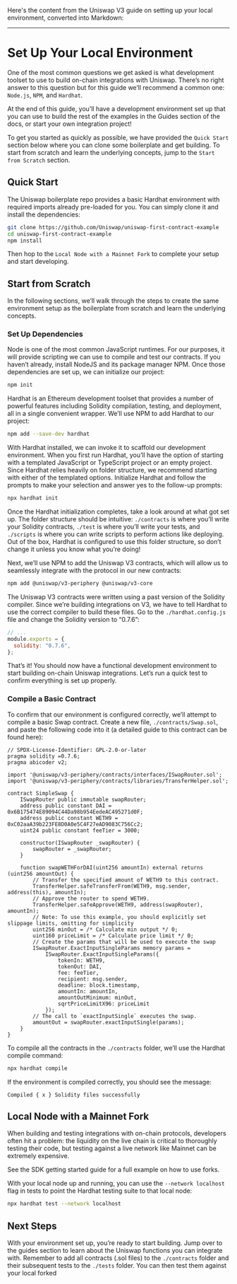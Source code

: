 Here's the content from the Uniswap V3 guide on setting up your local environment, converted into Markdown:

---

# Set Up Your Local Environment

One of the most common questions we get asked is what development toolset to use to build on-chain integrations with Uniswap. There’s no right answer to this question but for this guide we’ll recommend a common one: `Node.js`, `NPM`, and `Hardhat`.

At the end of this guide, you’ll have a development environment set up that you can use to build the rest of the examples in the Guides section of the docs, or start your own integration project!

To get you started as quickly as possible, we have provided the `Quick Start` section below where you can clone some boilerplate and get building. To start from scratch and learn the underlying concepts, jump to the `Start from Scratch` section.

## Quick Start

The Uniswap boilerplate repo provides a basic Hardhat environment with required imports already pre-loaded for you. You can simply clone it and install the dependencies:

```bash
git clone https://github.com/Uniswap/uniswap-first-contract-example
cd uniswap-first-contract-example
npm install
```

Then hop to the `Local Node with a Mainnet Fork` to complete your setup and start developing.

## Start from Scratch

In the following sections, we’ll walk through the steps to create the same environment setup as the boilerplate from scratch and learn the underlying concepts.

### Set Up Dependencies

Node is one of the most common JavaScript runtimes. For our purposes, it will provide scripting we can use to compile and test our contracts. If you haven’t already, install NodeJS and its package manager NPM. Once those dependencies are set up, we can initialize our project:

```bash
npm init
```

Hardhat is an Ethereum development toolset that provides a number of powerful features including Solidity compilation, testing, and deployment, all in a single convenient wrapper. We’ll use NPM to add Hardhat to our project:

```bash
npm add --save-dev hardhat
```

With Hardhat installed, we can invoke it to scaffold our development environment. When you first run Hardhat, you’ll have the option of starting with a templated JavaScript or TypeScript project or an empty project. Since Hardhat relies heavily on folder structure, we recommend starting with either of the templated options. Initialize Hardhat and follow the prompts to make your selection and answer yes to the follow-up prompts:

```bash
npx hardhat init
```

Once the Hardhat initialization completes, take a look around at what got set up. The folder structure should be intuitive: `./contracts` is where you’ll write your Solidity contracts, `./test` is where you’ll write your tests, and `./scripts` is where you can write scripts to perform actions like deploying. Out of the box, Hardhat is configured to use this folder structure, so don’t change it unless you know what you’re doing!

Next, we’ll use NPM to add the Uniswap V3 contracts, which will allow us to seamlessly integrate with the protocol in our new contracts:

```bash
npm add @uniswap/v3-periphery @uniswap/v3-core
```

The Uniswap V3 contracts were written using a past version of the Solidity compiler. Since we’re building integrations on V3, we have to tell Hardhat to use the correct compiler to build these files. Go to the `./hardhat.config.js` file and change the Solidity version to “0.7.6”:

```javascript
// ...
module.exports = {
  solidity: "0.7.6",
};
```

That’s it! You should now have a functional development environment to start building on-chain Uniswap integrations. Let’s run a quick test to confirm everything is set up properly.

### Compile a Basic Contract

To confirm that our environment is configured correctly, we’ll attempt to compile a basic Swap contract. Create a new file, `./contracts/Swap.sol`, and paste the following code into it (a detailed guide to this contract can be found here):

```solidity
// SPDX-License-Identifier: GPL-2.0-or-later
pragma solidity =0.7.6;
pragma abicoder v2;

import '@uniswap/v3-periphery/contracts/interfaces/ISwapRouter.sol';
import '@uniswap/v3-periphery/contracts/libraries/TransferHelper.sol';

contract SimpleSwap {
    ISwapRouter public immutable swapRouter;
    address public constant DAI = 0x6B175474E89094C44Da98b954EedeAC495271d0F;
    address public constant WETH9 = 0xC02aaA39b223FE8D0A0e5C4F27eAD9083C756Cc2;
    uint24 public constant feeTier = 3000;

    constructor(ISwapRouter _swapRouter) {
        swapRouter = _swapRouter;
    }

    function swapWETHForDAI(uint256 amountIn) external returns (uint256 amountOut) {
        // Transfer the specified amount of WETH9 to this contract.
        TransferHelper.safeTransferFrom(WETH9, msg.sender, address(this), amountIn);
        // Approve the router to spend WETH9.
        TransferHelper.safeApprove(WETH9, address(swapRouter), amountIn);
        // Note: To use this example, you should explicitly set slippage limits, omitting for simplicity
        uint256 minOut = /* Calculate min output */ 0;
        uint160 priceLimit = /* Calculate price limit */ 0;
        // Create the params that will be used to execute the swap
        ISwapRouter.ExactInputSingleParams memory params =
            ISwapRouter.ExactInputSingleParams({
                tokenIn: WETH9,
                tokenOut: DAI,
                fee: feeTier,
                recipient: msg.sender,
                deadline: block.timestamp,
                amountIn: amountIn,
                amountOutMinimum: minOut,
                sqrtPriceLimitX96: priceLimit
            });
        // The call to `exactInputSingle` executes the swap.
        amountOut = swapRouter.exactInputSingle(params);
    }
}
```

To compile all the contracts in the `./contracts` folder, we’ll use the Hardhat compile command:

```bash
npx hardhat compile
```

If the environment is compiled correctly, you should see the message:

```
Compiled { x } Solidity files successfully
```

## Local Node with a Mainnet Fork

When building and testing integrations with on-chain protocols, developers often hit a problem: the liquidity on the live chain is critical to thoroughly testing their code, but testing against a live network like Mainnet can be extremely expensive.

See the SDK getting started guide for a full example on how to use forks.

With your local node up and running, you can use the `--network localhost` flag in tests to point the Hardhat testing suite to that local node:

```bash
npx hardhat test --network localhost
```

## Next Steps

With your environment set up, you’re ready to start building. Jump over to the guides section to learn about the Uniswap functions you can integrate with. Remember to add all contracts (.sol files) to the `./contracts` folder and their subsequent tests to the `./tests` folder. You can then test them against your local forked 